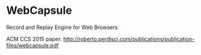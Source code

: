 # WebCapsule
Record and Replay Engine for Web Browsers

ACM CCS 2015 paper: http://roberto.perdisci.com/publications/publication-files/webcapsule.pdf
